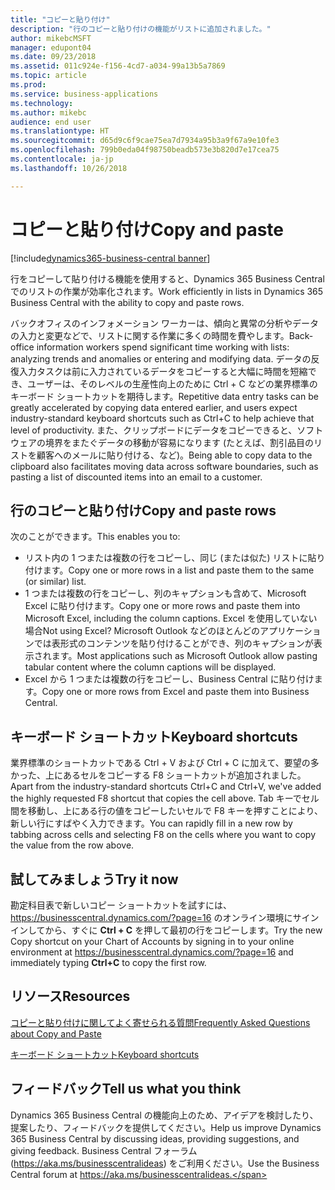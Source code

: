 ```yaml
---
title: "コピーと貼り付け"
description: "行のコピーと貼り付けの機能がリストに追加されました。"
author: mikebcMSFT
manager: edupont04
ms.date: 09/23/2018
ms.assetid: 011c924e-f156-4cd7-a034-99a13b5a7869
ms.topic: article
ms.prod: 
ms.service: business-applications
ms.technology: 
ms.author: mikebc
audience: end user
ms.translationtype: HT
ms.sourcegitcommit: d65d9c6f9cae75ea7d7934a95b3a9f67a9e10fe3
ms.openlocfilehash: 799b0eda04f98750beadb573e3b820d7e17cea75
ms.contentlocale: ja-jp
ms.lasthandoff: 10/26/2018

---
```

#  <a name="copy-and-paste"></a><span data-ttu-id="73ac4-103">コピーと貼り付け</span><span class="sxs-lookup"><span data-stu-id="73ac4-103">Copy and paste</span></span>

[!include[dynamics365-business-central banner](../includes/dynamics365-business-central.md)]



<span data-ttu-id="73ac4-104">行をコピーして貼り付ける機能を使用すると、Dynamics 365 Business Central でのリストの作業が効率化されます。</span><span class="sxs-lookup"><span data-stu-id="73ac4-104">Work efficiently in lists in Dynamics 365 Business Central with the ability to copy and paste rows.</span></span>

<span data-ttu-id="73ac4-105">バックオフィスのインフォメーション ワーカーは、傾向と異常の分析やデータの入力と変更などで、リストに関する作業に多くの時間を費やします。</span><span class="sxs-lookup"><span data-stu-id="73ac4-105">Back-office information workers spend significant time working with lists: analyzing trends and anomalies or entering and modifying data.</span></span> <span data-ttu-id="73ac4-106">データの反復入力タスクは前に入力されているデータをコピーすると大幅に時間を短縮でき、ユーザーは、そのレベルの生産性向上のために Ctrl + C などの業界標準のキーボード ショートカットを期待します。</span><span class="sxs-lookup"><span data-stu-id="73ac4-106">Repetitive data entry tasks can be greatly accelerated by copying data entered earlier, and users expect industry-standard keyboard shortcuts such as Ctrl+C to help achieve that level of productivity.</span></span> <span data-ttu-id="73ac4-107">また、クリップボードにデータをコピーできると、ソフトウェアの境界をまたぐデータの移動が容易になります (たとえば、割引品目のリストを顧客へのメールに貼り付ける、など)。</span><span class="sxs-lookup"><span data-stu-id="73ac4-107">Being able to copy data to the clipboard also facilitates moving data across software boundaries, such as pasting a list of discounted items into an email to a customer.</span></span>

## <a name="copy-and-paste-rows"></a><span data-ttu-id="73ac4-108">行のコピーと貼り付け</span><span class="sxs-lookup"><span data-stu-id="73ac4-108">Copy and paste rows</span></span>
<span data-ttu-id="73ac4-109">次のことができます。</span><span class="sxs-lookup"><span data-stu-id="73ac4-109">This enables you to:</span></span>

* <span data-ttu-id="73ac4-110">リスト内の 1 つまたは複数の行をコピーし、同じ (または似た) リストに貼り付けます。</span><span class="sxs-lookup"><span data-stu-id="73ac4-110">Copy one or more rows in a list and paste them to the same (or similar) list.</span></span>
* <span data-ttu-id="73ac4-111">1 つまたは複数の行をコピーし、列のキャプションも含めて、Microsoft Excel に貼り付けます。</span><span class="sxs-lookup"><span data-stu-id="73ac4-111">Copy one or more rows and paste them into Microsoft Excel, including the column captions.</span></span>
  <span data-ttu-id="73ac4-112">Excel を使用していない場合</span><span class="sxs-lookup"><span data-stu-id="73ac4-112">Not using Excel?</span></span> <span data-ttu-id="73ac4-113">Microsoft Outlook などのほとんどのアプリケーションでは表形式のコンテンツを貼り付けることができ、列のキャプションが表示されます。</span><span class="sxs-lookup"><span data-stu-id="73ac4-113">Most applications such as Microsoft Outlook allow pasting tabular content where the column captions will be displayed.</span></span>
* <span data-ttu-id="73ac4-114">Excel から 1 つまたは複数の行をコピーし、Business Central に貼り付けます。</span><span class="sxs-lookup"><span data-stu-id="73ac4-114">Copy one or more rows from Excel and paste them into Business Central.</span></span>

## <a name="keyboard-shortcuts"></a><span data-ttu-id="73ac4-115">キーボード ショートカット</span><span class="sxs-lookup"><span data-stu-id="73ac4-115">Keyboard shortcuts</span></span>
<span data-ttu-id="73ac4-116">業界標準のショートカットである Ctrl + V および Ctrl + C に加えて、要望の多かった、上にあるセルをコピーする F8 ショートカットが追加されました。</span><span class="sxs-lookup"><span data-stu-id="73ac4-116">Apart from the industry-standard shortcuts Ctrl+C and Ctrl+V, we've added the highly requested F8 shortcut that copies the cell above.</span></span> <span data-ttu-id="73ac4-117">Tab キーでセル間を移動し、上にある行の値をコピーしたいセルで F8 キーを押すことにより、新しい行にすばやく入力できます。</span><span class="sxs-lookup"><span data-stu-id="73ac4-117">You can rapidly fill in a new row by tabbing across cells and selecting F8 on the cells where you want to copy the value from the row above.</span></span>

## <a name="try-it-now"></a><span data-ttu-id="73ac4-118">試してみましょう</span><span class="sxs-lookup"><span data-stu-id="73ac4-118">Try it now</span></span>
<span data-ttu-id="73ac4-119">勘定科目表で新しいコピー ショートカットを試すには、https://businesscentral.dynamics.com/?page=16 のオンライン環境にサインインしてから、すぐに **Ctrl + C** を押して最初の行をコピーします。</span><span class="sxs-lookup"><span data-stu-id="73ac4-119">Try the new Copy shortcut on your Chart of Accounts by signing in to your online environment at https://businesscentral.dynamics.com/?page=16 and immediately typing **Ctrl+C** to copy the first row.</span></span>

## <a name="resources"></a><span data-ttu-id="73ac4-120">リソース</span><span class="sxs-lookup"><span data-stu-id="73ac4-120">Resources</span></span>
[<span data-ttu-id="73ac4-121">コピーと貼り付けに関してよく寄せられる質問</span><span class="sxs-lookup"><span data-stu-id="73ac4-121">Frequently Asked Questions about Copy and Paste</span></span>](https://docs.microsoft.com/en-us/dynamics365/business-central/ui-copy-paste)

[<span data-ttu-id="73ac4-122">キーボード ショートカット</span><span class="sxs-lookup"><span data-stu-id="73ac4-122">Keyboard shortcuts</span></span>](https://aka.ms/bckeys)


<!--
### Who uses these features
These features are available to all desktop users without additional setup in the browser or Windows 10 companion app.
## Status
### Availability
Cloud, on-premises, hybrid
### Regional availability
No regional restrictions. Available to all Dynamics 365 Business Central supported markets.
-->

## <a name="tell-us-what-you-think"></a><span data-ttu-id="73ac4-123">フィードバック</span><span class="sxs-lookup"><span data-stu-id="73ac4-123">Tell us what you think</span></span>
<span data-ttu-id="73ac4-124">Dynamics 365 Business Central の機能向上のため、アイデアを検討したり、提案したり、フィードバックを提供してください。</span><span class="sxs-lookup"><span data-stu-id="73ac4-124">Help us improve Dynamics 365 Business Central by discussing ideas, providing suggestions, and giving feedback.</span></span> <span data-ttu-id="73ac4-125">Business Central フォーラム (https://aka.ms/businesscentralideas) をご利用ください。</span><span class="sxs-lookup"><span data-stu-id="73ac4-125">Use the Business Central forum at https://aka.ms/businesscentralideas.</span></span>

